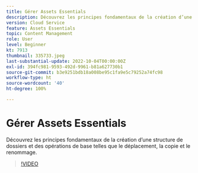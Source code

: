 ```yaml
---
title: Gérer Assets Essentials
description: Découvrez les principes fondamentaux de la création d’une structure de dossiers et des opérations de base telles que le déplacement, la copie et le renommage.
version: Cloud Service
feature: Assets Essentials
topic: Content Management
role: User
level: Beginner
kt: 7913
thumbnail: 335733.jpeg
last-substantial-update: 2022-10-04T00:00:00Z
exl-id: 394fc981-9593-492d-9961-b81a627730b1
source-git-commit: b3e9251bdb18a008be95c1fa9e5c79252a74fc98
workflow-type: ht
source-wordcount: '40'
ht-degree: 100%

---
```


# Gérer Assets Essentials

Découvrez les principes fondamentaux de la création d’une structure de dossiers et des opérations de base telles que le déplacement, la copie et le renommage.

>[!VIDEO](https://video.tv.adobe.com/v/335733?quality=12&learn=on)
